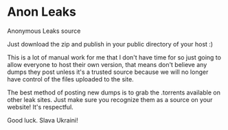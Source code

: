 # Anon Leaks
Anonymous Leaks source

Just download the zip and publish in your public directory of your host :)

This is a lot of manual work for me that I don't have time for so just going to allow everyone to host their own version, that means don't believe any dumps they post unless it's a trusted source because we will no longer have control of the files uploaded to the site.

The best method of posting new dumps is to grab the .torrents available on other leak sites. Just make sure you recognize them as a source on your website! It's respectful.

Good luck. Slava Ukraini! 
